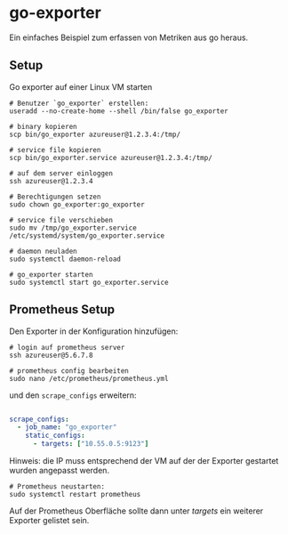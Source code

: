 # go-exporter

Ein einfaches Beispiel zum erfassen von Metriken aus go heraus.

## Setup

Go exporter auf einer Linux VM starten

```shell
# Benutzer `go_exporter` erstellen:
useradd --no-create-home --shell /bin/false go_exporter

# binary kopieren
scp bin/go_exporter azureuser@1.2.3.4:/tmp/

# service file kopieren
scp bin/go_exporter.service azureuser@1.2.3.4:/tmp/

# auf dem server einloggen
ssh azureuser@1.2.3.4

# Berechtigungen setzen
sudo chown go_exporter:go_exporter

# service file verschieben
sudo mv /tmp/go_exporter.service /etc/systemd/system/go_exporter.service

# daemon neuladen
sudo systemctl daemon-reload

# go_exporter starten
sudo systemctl start go_exporter.service
```

## Prometheus Setup

 Den Exporter in der Konfiguration hinzufügen:

```shell
# login auf prometheus server
ssh azureuser@5.6.7.8

# prometheus config bearbeiten
sudo nano /etc/prometheus/prometheus.yml
```

und den `scrape_configs` erweitern:

```yaml

scrape_configs:
  - job_name: "go_exporter"
    static_configs:
      - targets: ["10.55.0.5:9123"]
```

Hinweis: die IP muss entsprechend der VM auf der der Exporter gestartet wurden angepasst werden.

```shell
# Prometheus neustarten:
sudo systemctl restart prometheus
```

Auf der Prometheus Oberfläche sollte dann unter _targets_ ein weiterer Exporter gelistet sein.